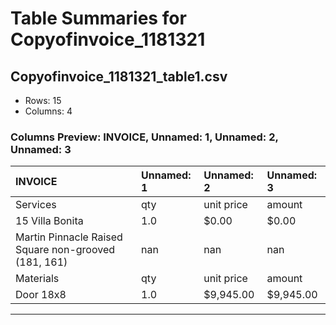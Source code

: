 # Table Summaries for Copyofinvoice_1181321

## Copyofinvoice_1181321_table1.csv
- Rows: 15
- Columns: 4
### Columns Preview: INVOICE, Unnamed: 1, Unnamed: 2, Unnamed: 3

| INVOICE                                              | Unnamed: 1   | Unnamed: 2   | Unnamed: 3   |
|:-----------------------------------------------------|:-------------|:-------------|:-------------|
| Services                                             | qty          | unit price   | amount       |
| 15 Villa Bonita                                      | 1.0          | $0.00        | $0.00        |
| Martin Pinnacle Raised Square non-grooved (181, 161) | nan          | nan          | nan          |
| Materials                                            | qty          | unit price   | amount       |
| Door 18x8                                            | 1.0          | $9,945.00    | $9,945.00    |

---